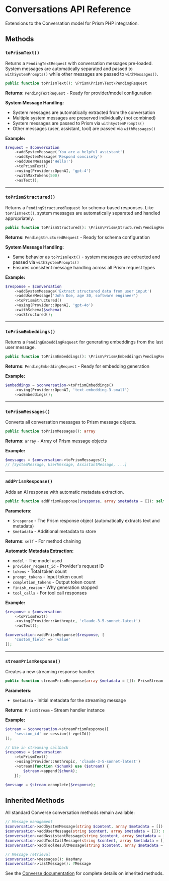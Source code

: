 # Conversations API Reference

Extensions to the Conversation model for Prism PHP integration.

## Methods

### `toPrismText()`

Returns a `PendingTextRequest` with conversation messages pre-loaded. System messages are automatically separated and passed to `withSystemPrompts()` while other messages are passed to `withMessages()`.

```php
public function toPrismText(): \Prism\Prism\Text\PendingRequest
```

**Returns:** `PendingTextRequest` - Ready for provider/model configuration

**System Message Handling:**
- System messages are automatically extracted from the conversation
- Multiple system messages are preserved individually (not combined)
- System messages are passed to Prism via `withSystemPrompts()`
- Other messages (user, assistant, tool) are passed via `withMessages()`

**Example:**
```php
$request = $conversation
    ->addSystemMessage('You are a helpful assistant')
    ->addSystemMessage('Respond concisely')
    ->addUserMessage('Hello!')
    ->toPrismText()
    ->using(Provider::OpenAI, 'gpt-4')
    ->withMaxTokens(500)
    ->asText();
```

---

### `toPrismStructured()`

Returns a `PendingStructuredRequest` for schema-based responses. Like `toPrismText()`, system messages are automatically separated and handled appropriately.

```php
public function toPrismStructured(): \Prism\Prism\Structured\PendingRequest
```

**Returns:** `PendingStructuredRequest` - Ready for schema configuration

**System Message Handling:**
- Same behavior as `toPrismText()` - system messages are extracted and passed via `withSystemPrompts()`
- Ensures consistent message handling across all Prism request types

**Example:**
```php
$response = $conversation
    ->addSystemMessage('Extract structured data from user input')
    ->addUserMessage('John Doe, age 30, software engineer')
    ->toPrismStructured()
    ->using(Provider::OpenAI, 'gpt-4o')
    ->withSchema($schema)
    ->asStructured();
```

---

### `toPrismEmbeddings()`

Returns a `PendingEmbeddingRequest` for generating embeddings from the last user message.

```php
public function toPrismEmbeddings(): \Prism\Prism\Embeddings\PendingRequest
```

**Returns:** `PendingEmbeddingRequest` - Ready for embedding generation

**Example:**
```php
$embeddings = $conversation->toPrismEmbeddings()
    ->using(Provider::OpenAI, 'text-embedding-3-small')
    ->asEmbeddings();
```

---

### `toPrismMessages()`

Converts all conversation messages to Prism message objects.

```php
public function toPrismMessages(): array
```

**Returns:** `array` - Array of Prism message objects

**Example:**
```php
$messages = $conversation->toPrismMessages();
// [SystemMessage, UserMessage, AssistantMessage, ...]
```

---

### `addPrismResponse()`

Adds an AI response with automatic metadata extraction.

```php
public function addPrismResponse($response, array $metadata = []): self
```

**Parameters:**
- `$response` - The Prism response object (automatically extracts text and metadata)
- `$metadata` - Additional metadata to store

**Returns:** `self` - For method chaining

**Automatic Metadata Extraction:**
- `model` - The model used
- `provider_request_id` - Provider's request ID
- `tokens` - Total token count
- `prompt_tokens` - Input token count
- `completion_tokens` - Output token count
- `finish_reason` - Why generation stopped
- `tool_calls` - For tool call responses

**Example:**
```php
$response = $conversation
    ->toPrismText()
    ->using(Provider::Anthropic, 'claude-3-5-sonnet-latest')
    ->asText();

$conversation->addPrismResponse($response, [
    'custom_field' => 'value'
]);
```

---

### `streamPrismResponse()`

Creates a new streaming response handler.

```php
public function streamPrismResponse(array $metadata = []): PrismStream
```

**Parameters:**
- `$metadata` - Initial metadata for the streaming message

**Returns:** `PrismStream` - Stream handler instance

**Example:**
```php
$stream = $conversation->streamPrismResponse([
    'session_id' => session()->getId()
]);

// Use in streaming callback
$response = $conversation
    ->toPrismText()
    ->using(Provider::Anthropic, 'claude-3-5-sonnet-latest')
    ->stream(function ($chunk) use ($stream) {
        $stream->append($chunk);
    });

$message = $stream->complete($response);
```

## Inherited Methods

All standard Converse conversation methods remain available:

```php
// Message management
$conversation->addSystemMessage(string $content, array $metadata = []): self
$conversation->addUserMessage(string $content, array $metadata = []): self
$conversation->addAssistantMessage(string $content, array $metadata = []): self
$conversation->addToolCallMessage(string $content, array $metadata = []): self
$conversation->addToolResultMessage(string $content, array $metadata = []): self

// Message retrieval
$conversation->messages(): HasMany
$conversation->lastMessage(): ?Message
```

See the [Converse documentation](https://converse-php.netlify.app/api/conversations) for complete details on inherited methods. 